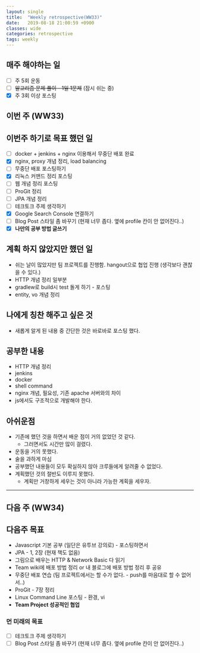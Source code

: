 ```yaml
---
layout: single
title:  "Weekly retrospective(WW33)"
date:   2019-08-18 21:00:59 +0900
classes: wide
categories: retrospective
tags: weekly
---
```


## 매주 해야하는 일

- [ ] 주 5회 운동
- [ ] ~~알고리즘 문제 풀이 - 1일 1문제~~ (잠시 쉬는 중)
- [x] 주 3회 이상 포스팅

## 이번 주 (WW33)

## 이번주 하기로 목표 했던 일

- [ ] docker + jenkins + nginx 이용해서 무중단 배포 완료
- [x] nginx, proxy 개념 정리, load balancing
- [ ] 무중단 배포 포스팅하기
- [x] 리눅스 커맨드 정리 포스팅
- [ ] 웹 개념 정리 포스팅
- [ ] ProGit 정리
- [ ] JPA 개념 정리
- [ ] 테크토크 주제 생각하기
- [x] Google Search Console 연결하기
- [ ] Blog Post 스타일 좀 바꾸기 (현재 너무 좁다. 옆에 profile 칸이 안 없어진다..)
- [x] **나만의 공부 방법 글쓰기**

## 계획 하지 않았지만 했던 일

- 쉬는 날이 많았지만 팀 프로젝트를 진행함. hangout으로 협업 진행 (생각보다 괜찮을 수 있다.)
- HTTP 개념 정리 일부분
- gradlew로 build시 test 돌게 하기 - 포스팅
- entity, vo 개념 정리

## 나에게 칭찬 해주고 싶은 것

- 새롭게 알게 된 내용 중 간단한 것은 바로바로 포스팅 했다.

## 공부한 내용

- HTTP 개념 정리
- jenkins
- docker
- shell command
- nginx 개념, 필요성, 기존 apache 서버와의 차이
- js에서도 구조적으로 개발해야 한다.

## 아쉬운점

- 기존에 했던 것을 하면서 배운 점이 거의 없었던 것 같다.
  - 그러면서도 시간만 많이 걸렸다.
- 운동을 거의 못했다.
- 술을 과하게 마심
- 공부했던 내용들이 모두 확실하지 않아 크루들에게 알려줄 수 없었다.
- 계획했던 것의 절반도 이루지 못했다.
  - 계획만 거창하게 세우는 것이 아니라 가능한 계획을 세우자.

---

## 다음 주 (WW34)

## 다음주 목표

- Javascript 기본 공부 (일단은 유투브 강의로) - 포스팅하면서
- JPA - 1, 2장 (현재 책도 없음)
- 그림으로 배우는 HTTP & Network Basic 다 읽기
- Team wiki에 배포 방법 정리 or 내 블로그에 배포 방법 정리 후 공유
- 무중단 배포 연습 (팀 프로젝트에서는 할 수가 없다. - push를 마음대로 할 수 없어서..)
- ProGit - 7장 정리
- Linux Command Line 포스팅 - 환경, vi
- **Team Project 성공적인 협업**

### 먼 미래의 목표

- [ ] 테크토크 주제 생각하기
- [ ] Blog Post 스타일 좀 바꾸기 (현재 너무 좁다. 옆에 profile 칸이 안 없어진다..)
